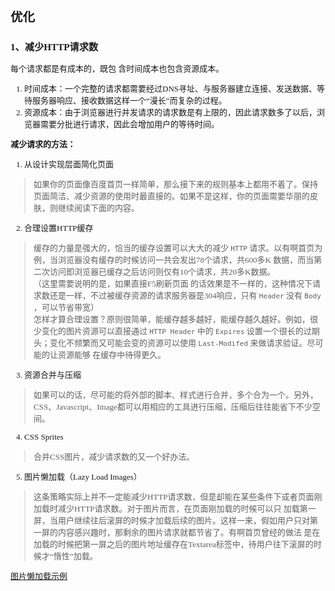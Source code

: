 <font size=2 face="微软雅黑">

## 优化

### 1、减少HTTP请求数
每个请求都是有成本的，既包 含时间成本也包含资源成本。
1. 时间成本：一个完整的请求都需要经过DNS寻址、与服务器建立连接、发送数据、等待服务器响应、接收数据这样一个“漫长”而复杂的过程。
2. 资源成本：由于浏览器进行并发请求的请求数是有上限的，因此请求数多了以后，浏览器需要分批进行请求，因此会增加用户的等待时间。

**减少请求的方法：**
1. 从设计实现层面简化页面
> 如果你的页面像百度首页一样简单，那么接下来的规则基本上都用不着了。保持页面简洁、减少资源的使用时最直接的。如果不是这样，你的页面需要华丽的皮肤，则继续阅读下面的内容。

2. 合理设置HTTP缓存
> 缓存的力量是强大的，恰当的缓存设置可以大大的减少 `HTTP` 请求。以有啊首页为例，当浏览器没有缓存的时候访问一共会发出78个请求，共600多K 数据，而当第二次访问即浏览器已缓存之后访问则仅有10个请求，共20多K数据。<br>
> （这里需要说明的是，如果直接F5刷新页面 的话效果是不一样的，这种情况下请求数还是一样，不过被缓存资源的请求服务器是304响应，只有 `Header` 没有 `Body` ，可以节省带宽）<br>
> 怎样才算合理设置？原则很简单，能缓存越多越好，能缓存越久越好。例如，很少变化的图片资源可以直接通过 `HTTP Header` 中的 `Expires` 设置一个很长的过期头；变化不频繁而又可能会变的资源可以使用 `Last-Modifed` 来做请求验证。尽可能的让资源能够 在缓存中待得更久。

3. 资源合并与压缩
> 如果可以的话，尽可能的将外部的脚本、样式进行合并，多个合为一个。另外，CSS、Javascript、Image都可以用相应的工具进行压缩，压缩后往往能省下不少空间。

4. CSS Sprites
> 合并CSS图片，减少请求数的又一个好办法。

5. 图片懒加载（Lazy Load Images）
> 这条策略实际上并不一定能减少HTTP请求数，但是却能在某些条件下或者页面刚加载时减少HTTP请求数。对于图片而言，在页面刚加载的时候可以只 加载第一屏，当用户继续往后滚屏的时候才加载后续的图片。这样一来，假如用户只对第一屏的内容感兴趣时，那剩余的图片请求就都节省了。有啊首页曾经的做法 是在加载的时候把第一屏之后的图片地址缓存在Textarea标签中，待用户往下滚屏的时候才“惰性”加载。

[图片懒加载示例](../../../../2-知识点整理.md/#28图片懒加载)